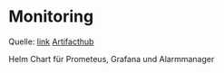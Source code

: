 # Monitoring

Quelle: [link](https://prometheus-community.github.io/helm-charts) [Artifacthub](https://artifacthub.io/packages/helm/prometheus-community/kube-prometheus-stack)

Helm Chart für Prometeus, Grafana und Alarmmanager
